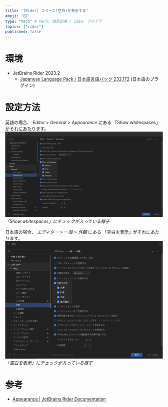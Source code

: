 ```yaml
---
title: "[Rider] スペース(空白)を表示する"
emoji: "😽"
type: "tech" # tech: 技術記事 / idea: アイデア
topics: ["rider"]
published: false
---
```


# 環境
- JetBrains Rider 2023.2
    - [Japanese Language Pack / 日本語言語パック 232.172](https://plugins.jetbrains.com/plugin/13964-japanese-language-pack------/versions/stable/365582) (日本語のプラグイン)



# 設定方法
英語の場合、
*Editor* > *General* > *Appearance* にある
「Show whitespaces」がそれにあたります。
![Editor > General > Appearance](/images/articles/rider-show-whitespace-by-murnana/setting-en.gif)*「Show whitespaces」にチェックが入っている様子*

日本語の場合、
*エディター* > *一般* > *外観* にある
「空白を表示」がそれにあたります。
![エディター > 一般 > 外観](/images/articles/rider-show-whitespace-by-murnana/setting-jp.gif)*「空白を表示」にチェックが入っている様子*




# 参考
- [Appearance | JetBrains Rider Documentation](https://www.jetbrains.com/help/rider/Settings_Editor_Appearance.html)